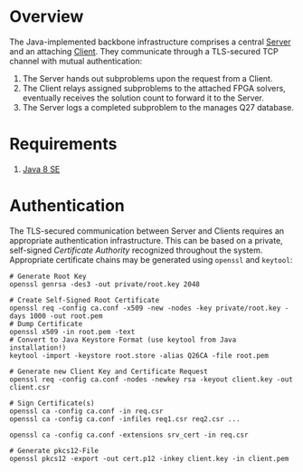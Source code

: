 # Overview

The Java-implemented backbone infrastructure comprises a central
[Server](me/preusser/q27/Server.java) and an attaching
[Client](me/preusser/q27/Client.java). They communicate through
a TLS-secured TCP channel with mutual authentication:

1. The Server hands out subproblems upon the request from a Client.
2. The Client relays assigned subproblems to the attached FPGA solvers, eventually receives the solution count to forward it to the Server.
3. The Server logs a completed subproblem to the manages Q27 database.

# Requirements

1. [Java 8 SE](http://www.oracle.com/technetwork/java/javase/downloads/jdk8-downloads-2133151.html)

# Authentication

The TLS-secured communication between Server and Clients requires an
appropriate authentication infrastructure. This can be based on a private,
self-signed *Certificate Authority* recognized throughout the system.
Appropriate certificate chains may be generated using `openssl` and `keytool`:

```
# Generate Root Key
openssl genrsa -des3 -out private/root.key 2048

# Create Self-Signed Root Certificate
openssl req -config ca.conf -x509 -new -nodes -key private/root.key -days 1000 -out root.pem
# Dump Certificate
openssl x509 -in root.pem -text
# Convert to Java Keystore Format (use keytool from Java installation!)
keytool -import -keystore root.store -alias Q26CA -file root.pem

# Generate new Client Key and Certificate Request
openssl req -config ca.conf -nodes -newkey rsa -keyout client.key -out client.csr

# Sign Certificate(s)
openssl ca -config ca.conf -in req.csr
openssl ca -config ca.conf -infiles req1.csr req2.csr ...

openssl ca -config ca.conf -extensions srv_cert -in req.csr

# Generate pkcs12-File
openssl pkcs12 -export -out cert.p12 -inkey client.key -in client.pem
```
